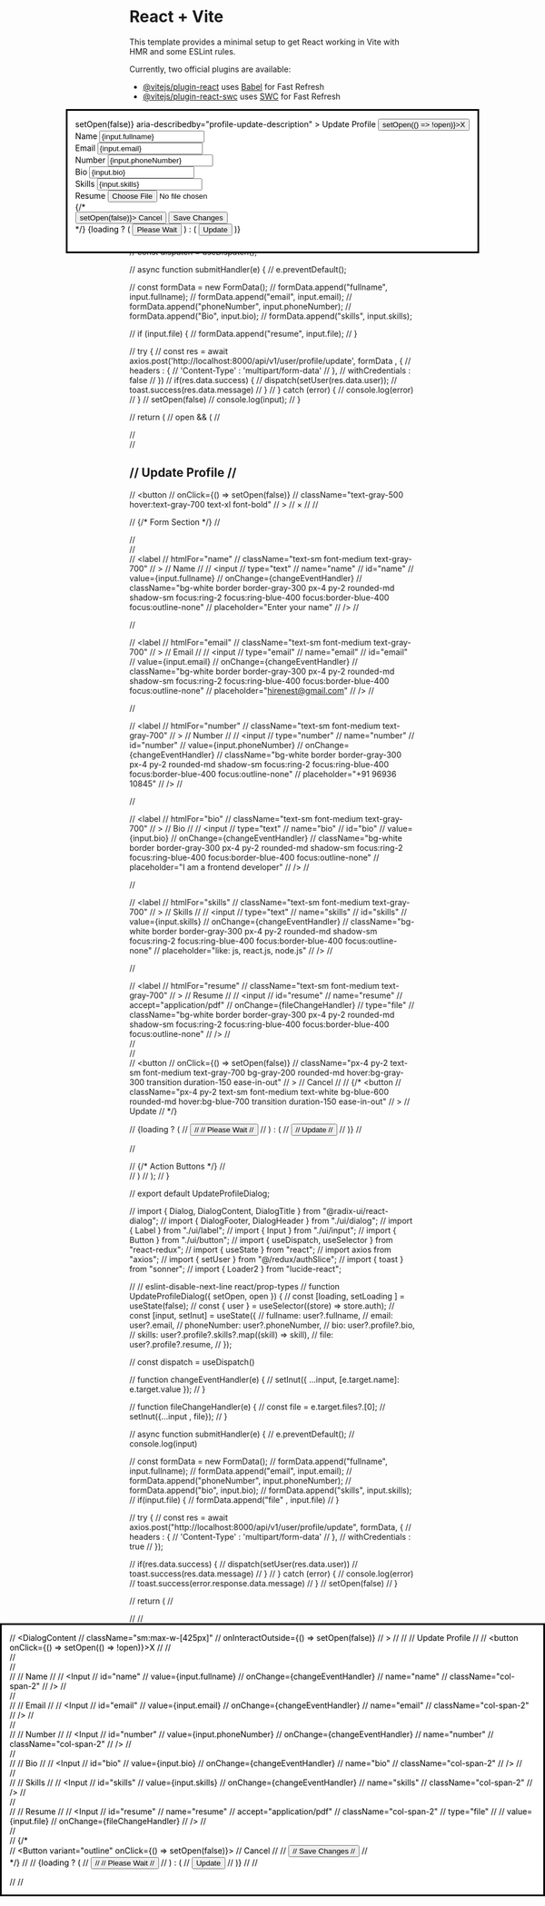 # React + Vite

This template provides a minimal setup to get React working in Vite with HMR and some ESLint rules.

Currently, two official plugins are available:

- [@vitejs/plugin-react](https://github.com/vitejs/vite-plugin-react/blob/main/packages/plugin-react/README.md) uses [Babel](https://babeljs.io/) for Fast Refresh
- [@vitejs/plugin-react-swc](https://github.com/vitejs/vite-plugin-react-swc) uses [SWC](https://swc.rs/) for Fast Refresh


<Dialog open={open}>
        <DialogContent
          className="sm:max-w-[425px]"
          onInteractOutside={() => setOpen(false)}
          aria-describedby="profile-update-description"
        >
          <DialogHeader className="flex flex-row justify-between items-center p-3">
            <DialogTitle className="font-bold font-serif">
              Update Profile
            </DialogTitle>
            <button onClick={() => setOpen(() => !open)}>X</button>
          </DialogHeader>
          <form className="font-serif font-medium" onSubmit={submitHandler}>
            <div className="grid gap-4 py-4">
              <div className="grid grid-cols-4 items-center gap-4">
                <Label htmlFor="name" className="text-right">
                  Name
                </Label>
                <Input
                  id="name"
                  value={input.fullname}
                  onChange={changeEventHandler}
                  name="name"
                  className="col-span-2"
                />
              </div>
              <div className="grid grid-cols-4 items-center gap-4">
                <Label htmlFor="email" className="text-right">
                  Email
                </Label>
                <Input
                  id="email"
                  value={input.email}
                  onChange={changeEventHandler}
                  name="email"
                  className="col-span-2"
                />
              </div>
              <div className="grid grid-cols-4 items-center gap-4">
                <Label htmlFor="number" className="text-right">
                  Number
                </Label>
                <Input
                  id="number"
                  value={input.phoneNumber}
                  onChange={changeEventHandler}
                  name="number"
                  className="col-span-2"
                />
              </div>
              <div className="grid grid-cols-4 items-center gap-4">
                <Label htmlFor="bio" className="text-right">
                  Bio
                </Label>
                <Input
                  id="bio"
                  value={input.bio}
                  onChange={changeEventHandler}
                  name="bio"
                  className="col-span-2"
                />
              </div>
              <div className="grid grid-cols-4 items-center gap-4">
                <Label htmlFor="skills" className="text-right">
                  Skills
                </Label>
                <Input
                  id="skills"
                  value={input.skills}
                  onChange={changeEventHandler}
                  name="skills"
                  className="col-span-2"
                />
              </div>
              <div className="grid grid-cols-4 items-center gap-4">
                <Label htmlFor="resume" className="text-right">
                  Resume
                </Label>
                <Input
                  id="resume"
                  name="resume"
                  accept="application/pdf"
                  className="col-span-2"
                  type="file"
                  // value={input.file}
                  onChange={fileChangeHandler}
                />
              </div>
            </div>
            {/* <div className="flex justify-end">
              <Button variant="outline" onClick={() => setOpen(false)}>
                Cancel
              </Button>
              <Button type="submit" className="ml-2">
                Save Changes
              </Button>
            </div> */}
            <DialogFooter>
            {loading ? (
            <Button>
              <Loader2 className="mr-2 w-4 h-4 animate-spin" />
              Please Wait
            </Button>
          ) : (
            <Button className="bg-neutral-800 my-1">Update</Button>
          )}
            </DialogFooter>
          </form>
        </DialogContent>
      </Dialog>



function UpdateProfileDialog({ open, setOpen }) {
//   const [loading, setLoading] = useState(false);
//   const { user } = useSelector((store) => store.auth);

//   const [input, setInput] = useState({
//     fullname: user?.fullname,
//     email: user?.email || "",
//     phoneNumber: user?.phoneNumber,
//     bio: user?.profile?.bio || "",
//     skills: user?.profile?.skills?.join(", ") || "", // convert array to comma-separated string
//     file: user?.profile?.resume || null,
//   });

//   function changeEventHandler(e) {
//     setInput({ ...input, [e.target.name]: e.target.value });
//   }

//   function fileChangeHandler(e) {
//     const file = e.target.files?.[0];
//     setInput({ ...input, file });
//   }

//   const dispatch = useDispatch();

//   async function submitHandler(e) {
//     e.preventDefault();

//     const formData = new FormData();
//     formData.append("fullname", input.fullname);
//     formData.append("email", input.email);
//     formData.append("phoneNumber", input.phoneNumber);
//     formData.append("Bio", input.bio);
//     formData.append("skills", input.skills);

//     if (input.file) {
//       formData.append("resume", input.file);
//     }    

//     try {
//       const res = await axios.post('http://localhost:8000/api/v1/user/profile/update', formData , {
//         headers : {
//           'Content-Type' : 'multipart/form-data'
//         },
//         withCredentials : false
//       })
//       if(res.data.success) {
//         dispatch(setUser(res.data.user));
//         toast.success(res.data.message)
//       }
//     } catch (error) {
//       console.log(error) 
//     }
//     setOpen(false)
//     console.log(input);
//   }

//   return (
//     open && (
//       <div className="bg-white mx-auto max-w-xl border p-6 rounded-2xl m-6 shadow-lg relative">
//         <div className="flex items-center justify-between pb-4 border-b">
//           <h2 className="font-semibold font-serif text-lg text-gray-800">
//             Update Profile
//           </h2>
//           <button
//             onClick={() => setOpen(false)}
//             className="text-gray-500 hover:text-gray-700 text-xl font-bold"
//           >
//             &times;
//           </button>
//         </div>

//         {/* Form Section */}
//         <form onSubmit={submitHandler}>
//           <div className="my-6 space-y-6">
//             <div className="flex flex-col gap-1">
//               <label
//                 htmlFor="name"
//                 className="text-sm font-medium text-gray-700"
//               >
//                 Name
//               </label>
//               <input
//                 type="text"
//                 name="name"
//                 id="name"
//                 value={input.fullname}
//                 onChange={changeEventHandler}
//                 className="bg-white border border-gray-300 px-4 py-2 rounded-md shadow-sm focus:ring-2 focus:ring-blue-400 focus:border-blue-400 focus:outline-none"
//                 placeholder="Enter your name"
//               />
//             </div>

//             <div className="flex flex-col gap-1">
//               <label
//                 htmlFor="email"
//                 className="text-sm font-medium text-gray-700"
//               >
//                 Email
//               </label>
//               <input
//                 type="email"
//                 name="email"
//                 id="email"
//                 value={input.email}
//                 onChange={changeEventHandler}
//                 className="bg-white border border-gray-300 px-4 py-2 rounded-md shadow-sm focus:ring-2 focus:ring-blue-400 focus:border-blue-400 focus:outline-none"
//                 placeholder="hirenest@gmail.com"
//               />
//             </div>

//             <div className="flex flex-col gap-1">
//               <label
//                 htmlFor="number"
//                 className="text-sm font-medium text-gray-700"
//               >
//                 Number
//               </label>
//               <input
//                 type="number"
//                 name="number"
//                 id="number"
//                 value={input.phoneNumber}
//                 onChange={changeEventHandler}
//                 className="bg-white border border-gray-300 px-4 py-2 rounded-md shadow-sm focus:ring-2 focus:ring-blue-400 focus:border-blue-400 focus:outline-none"
//                 placeholder="+91 96936 10845"
//               />
//             </div>

//             <div className="flex flex-col gap-1">
//               <label
//                 htmlFor="bio"
//                 className="text-sm font-medium text-gray-700"
//               >
//                 Bio
//               </label>
//               <input
//                 type="text"
//                 name="bio"
//                 id="bio"
//                 value={input.bio}
//                 onChange={changeEventHandler}
//                 className="bg-white border border-gray-300 px-4 py-2 rounded-md shadow-sm focus:ring-2 focus:ring-blue-400 focus:border-blue-400 focus:outline-none"
//                 placeholder="I am a frontend developer"
//               />
//             </div>

//             <div className="flex flex-col gap-1">
//               <label
//                 htmlFor="skills"
//                 className="text-sm font-medium text-gray-700"
//               >
//                 Skills
//               </label>
//               <input
//                 type="text"
//                 name="skills"
//                 id="skills"
//                 value={input.skills}
//                 onChange={changeEventHandler}
//                 className="bg-white border border-gray-300 px-4 py-2 rounded-md shadow-sm focus:ring-2 focus:ring-blue-400 focus:border-blue-400 focus:outline-none"
//                 placeholder="like: js, react.js, node.js"
//               />
//             </div>

//             <div className="flex flex-col gap-1">
//               <label
//                 htmlFor="resume"
//                 className="text-sm font-medium text-gray-700"
//               >
//                 Resume
//               </label>
//               <input
//                 id="resume"
//                 name="resume"
//                 accept="application/pdf"
//                 onChange={fileChangeHandler}
//                 type="file"
//                 className="bg-white border border-gray-300 px-4 py-2 rounded-md shadow-sm focus:ring-2 focus:ring-blue-400 focus:border-blue-400 focus:outline-none"
//               />
//             </div>
//           </div>
//           <div className="flex justify-end gap-3 pt-4 border-t">
//           <button
//             onClick={() => setOpen(false)}
//             className="px-4 py-2 text-sm font-medium text-gray-700 bg-gray-200 rounded-md hover:bg-gray-300 transition duration-150 ease-in-out"
//           >
//             Cancel
//           </button>
//           {/* <button
//             className="px-4 py-2 text-sm font-medium text-white bg-blue-600 rounded-md hover:bg-blue-700 transition duration-150 ease-in-out"
//           >
//             Update
//           </button> */}

//           {loading ? (
//             <Button>
//               <Loader2 className="mr-2 w-4 h-4 animate-spin" />
//               Please Wait
//             </Button>
//           ) : (
//             <Button className="px-4 py-2 text-sm font-medium text-white bg-blue-600 rounded-md hover:bg-blue-700 transition duration-150 ease-in-out">
//               Update
//             </Button>
//           )}
//         </div>
//         </form>
//         {/* Action Buttons */}
//       </div>
//     )
//   );
// }

// export default UpdateProfileDialog;

// import { Dialog, DialogContent, DialogTitle } from "@radix-ui/react-dialog";
// import { DialogFooter, DialogHeader } from "./ui/dialog";
// import { Label } from "./ui/label";
// import { Input } from "./ui/input";
// import { Button } from "./ui/button";
// import { useDispatch, useSelector } from "react-redux";
// import { useState } from "react";
// import axios from "axios";
// import { setUser } from "@/redux/authSlice";
// import { toast } from "sonner";
// import { Loader2 } from "lucide-react";

// // eslint-disable-next-line react/prop-types
// function UpdateProfileDialog({ setOpen, open }) {
//   const [loading, setLoading ] = useState(false);
//   const { user } = useSelector((store) => store.auth);
//   const [input, setInut] = useState({
//     fullname: user?.fullname,
//     email: user?.email,
//     phoneNumber: user?.phoneNumber,
//     bio: user?.profile?.bio,
//     skills: user?.profile?.skills?.map((skill) => skill),
//     file: user?.profile?.resume,
//   });

//   const dispatch = useDispatch()

//   function changeEventHandler(e) {
//     setInut({ ...input, [e.target.name]: e.target.value });
//   }

//   function fileChangeHandler(e) {
//     const file = e.target.files?.[0];
//     setInut({...input , file});
//   }

//   async function submitHandler(e) {
//     e.preventDefault();
//     console.log(input)

//     const formData = new FormData();
//     formData.append("fullname", input.fullname);
//     formData.append("email", input.email);
//     formData.append("phoneNumber", input.phoneNumber);
//     formData.append("bio", input.bio);
//     formData.append("skills", input.skills);
//     if(input.file) {
//       formData.append("file" , input.file)
//     }

//     try {
//       const res = await axios.post("http://localhost:8000/api/v1/user/profile/update", formData, {
//         headers : {
//           'Content-Type' : 'multipart/form-data'
//         },
//         withCredentials : true
//       });

//       if(res.data.success) {
//         dispatch(setUser(res.data.user))
//         toast.success(res.data.message)
//       }
//     } catch (error) {
//       console.log(error)
//       toast.success(error.response.data.message)
//     }
//     setOpen(false)
//   }

//   return (
//     <div className="bg-white mx-auto max-w-xl border p-4 text-center rounded-2xl m-6">
//       <Dialog open={open}>
//         <DialogContent
//           className="sm:max-w-[425px]"
//           onInteractOutside={() => setOpen(false)}
//         >
//           <DialogHeader className="flex flex-row justify-between items-center p-3">
//             <DialogTitle className="font-bold font-serif">
//               Update Profile
//             </DialogTitle>
//             <button onClick={() => setOpen(() => !open)}>X</button>
//           </DialogHeader>
//           <form className="font-serif font-medium" onSubmit={submitHandler}>
//             <div className="grid gap-4 py-4">
//               <div className="grid grid-cols-4 items-center gap-4">
//                 <Label htmlFor="name" className="text-right">
//                   Name
//                 </Label>
//                 <Input
//                   id="name"
//                   value={input.fullname}
//                   onChange={changeEventHandler}
//                   name="name"
//                   className="col-span-2"
//                 />
//               </div>
//               <div className="grid grid-cols-4 items-center gap-4">
//                 <Label htmlFor="email" className="text-right">
//                   Email
//                 </Label>
//                 <Input
//                   id="email"
//                   value={input.email}
//                   onChange={changeEventHandler}
//                   name="email"
//                   className="col-span-2"
//                 />
//               </div>
//               <div className="grid grid-cols-4 items-center gap-4">
//                 <Label htmlFor="number" className="text-right">
//                   Number
//                 </Label>
//                 <Input
//                   id="number"
//                   value={input.phoneNumber}
//                   onChange={changeEventHandler}
//                   name="number"
//                   className="col-span-2"
//                 />
//               </div>
//               <div className="grid grid-cols-4 items-center gap-4">
//                 <Label htmlFor="bio" className="text-right">
//                   Bio
//                 </Label>
//                 <Input
//                   id="bio"
//                   value={input.bio}
//                   onChange={changeEventHandler}
//                   name="bio"
//                   className="col-span-2"
//                 />
//               </div>
//               <div className="grid grid-cols-4 items-center gap-4">
//                 <Label htmlFor="skills" className="text-right">
//                   Skills
//                 </Label>
//                 <Input
//                   id="skills"
//                   value={input.skills}
//                   onChange={changeEventHandler}
//                   name="skills"
//                   className="col-span-2"
//                 />
//               </div>
//               <div className="grid grid-cols-4 items-center gap-4">
//                 <Label htmlFor="resume" className="text-right">
//                   Resume
//                 </Label>
//                 <Input
//                   id="resume"
//                   name="resume"
//                   accept="application/pdf"
//                   className="col-span-2"
//                   type="file"
//                   // value={input.file}
//                   onChange={fileChangeHandler}
//                 />
//               </div>
//             </div>
//             {/* <div className="flex justify-end">
//               <Button variant="outline" onClick={() => setOpen(false)}>
//                 Cancel
//               </Button>
//               <Button type="submit" className="ml-2">
//                 Save Changes
//               </Button>
//             </div> */}
//             <DialogFooter>
//             {loading ? (
//             <Button>
//               <Loader2 className="mr-2 w-4 h-4 animate-spin" />
//               Please Wait
//             </Button>
//           ) : (
//             <Button className="bg-neutral-800 my-1">Update</Button>
//           )}
//             </DialogFooter>
//           </form>
//         </DialogContent>
//       </Dialog>
//     </div>
//   );
// }

// export default UpdateProfileDialog;

